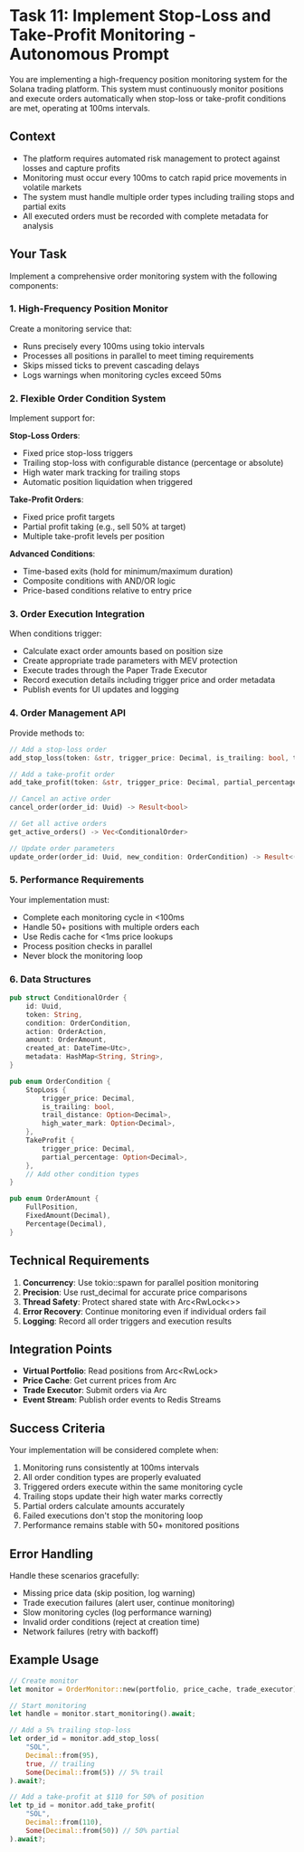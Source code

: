 # Task 11: Implement Stop-Loss and Take-Profit Monitoring - Autonomous Prompt

You are implementing a high-frequency position monitoring system for the Solana trading platform. This system must continuously monitor positions and execute orders automatically when stop-loss or take-profit conditions are met, operating at 100ms intervals.

## Context
- The platform requires automated risk management to protect against losses and capture profits
- Monitoring must occur every 100ms to catch rapid price movements in volatile markets
- The system must handle multiple order types including trailing stops and partial exits
- All executed orders must be recorded with complete metadata for analysis

## Your Task

Implement a comprehensive order monitoring system with the following components:

### 1. High-Frequency Position Monitor
Create a monitoring service that:
- Runs precisely every 100ms using tokio intervals
- Processes all positions in parallel to meet timing requirements
- Skips missed ticks to prevent cascading delays
- Logs warnings when monitoring cycles exceed 50ms

### 2. Flexible Order Condition System
Implement support for:

**Stop-Loss Orders**:
- Fixed price stop-loss triggers
- Trailing stop-loss with configurable distance (percentage or absolute)
- High water mark tracking for trailing stops
- Automatic position liquidation when triggered

**Take-Profit Orders**:
- Fixed price profit targets
- Partial profit taking (e.g., sell 50% at target)
- Multiple take-profit levels per position

**Advanced Conditions**:
- Time-based exits (hold for minimum/maximum duration)
- Composite conditions with AND/OR logic
- Price-based conditions relative to entry price

### 3. Order Execution Integration
When conditions trigger:
- Calculate exact order amounts based on position size
- Create appropriate trade parameters with MEV protection
- Execute trades through the Paper Trade Executor
- Record execution details including trigger price and order metadata
- Publish events for UI updates and logging

### 4. Order Management API
Provide methods to:
```rust
// Add a stop-loss order
add_stop_loss(token: &str, trigger_price: Decimal, is_trailing: bool, trail_percentage: Option<Decimal>) -> Result<Uuid>

// Add a take-profit order
add_take_profit(token: &str, trigger_price: Decimal, partial_percentage: Option<Decimal>) -> Result<Uuid>

// Cancel an active order
cancel_order(order_id: Uuid) -> Result<bool>

// Get all active orders
get_active_orders() -> Vec<ConditionalOrder>

// Update order parameters
update_order(order_id: Uuid, new_condition: OrderCondition) -> Result<()>
```

### 5. Performance Requirements
Your implementation must:
- Complete each monitoring cycle in <100ms
- Handle 50+ positions with multiple orders each
- Use Redis cache for <1ms price lookups
- Process position checks in parallel
- Never block the monitoring loop

### 6. Data Structures
```rust
pub struct ConditionalOrder {
    id: Uuid,
    token: String,
    condition: OrderCondition,
    action: OrderAction,
    amount: OrderAmount,
    created_at: DateTime<Utc>,
    metadata: HashMap<String, String>,
}

pub enum OrderCondition {
    StopLoss {
        trigger_price: Decimal,
        is_trailing: bool,
        trail_distance: Option<Decimal>,
        high_water_mark: Option<Decimal>,
    },
    TakeProfit {
        trigger_price: Decimal,
        partial_percentage: Option<Decimal>,
    },
    // Add other condition types
}

pub enum OrderAmount {
    FullPosition,
    FixedAmount(Decimal),
    Percentage(Decimal),
}
```

## Technical Requirements

1. **Concurrency**: Use tokio::spawn for parallel position monitoring
2. **Precision**: Use rust_decimal for accurate price comparisons
3. **Thread Safety**: Protect shared state with Arc<RwLock<>>
4. **Error Recovery**: Continue monitoring even if individual orders fail
5. **Logging**: Record all order triggers and execution results

## Integration Points

- **Virtual Portfolio**: Read positions from Arc<RwLock<VirtualPortfolio>>
- **Price Cache**: Get current prices from Arc<PriceCache>
- **Trade Executor**: Submit orders via Arc<PaperTradeExecutor>
- **Event Stream**: Publish order events to Redis Streams

## Success Criteria

Your implementation will be considered complete when:
1. Monitoring runs consistently at 100ms intervals
2. All order condition types are properly evaluated
3. Triggered orders execute within the same monitoring cycle
4. Trailing stops update their high water marks correctly
5. Partial orders calculate amounts accurately
6. Failed executions don't stop the monitoring loop
7. Performance remains stable with 50+ monitored positions

## Error Handling

Handle these scenarios gracefully:
- Missing price data (skip position, log warning)
- Trade execution failures (alert user, continue monitoring)
- Slow monitoring cycles (log performance warning)
- Invalid order conditions (reject at creation time)
- Network failures (retry with backoff)

## Example Usage
```rust
// Create monitor
let monitor = OrderMonitor::new(portfolio, price_cache, trade_executor);

// Start monitoring
let handle = monitor.start_monitoring().await;

// Add a 5% trailing stop-loss
let order_id = monitor.add_stop_loss(
    "SOL",
    Decimal::from(95),
    true, // trailing
    Some(Decimal::from(5)) // 5% trail
).await?;

// Add a take-profit at $110 for 50% of position
let tp_id = monitor.add_take_profit(
    "SOL",
    Decimal::from(110),
    Some(Decimal::from(50)) // 50% partial
).await?;
```